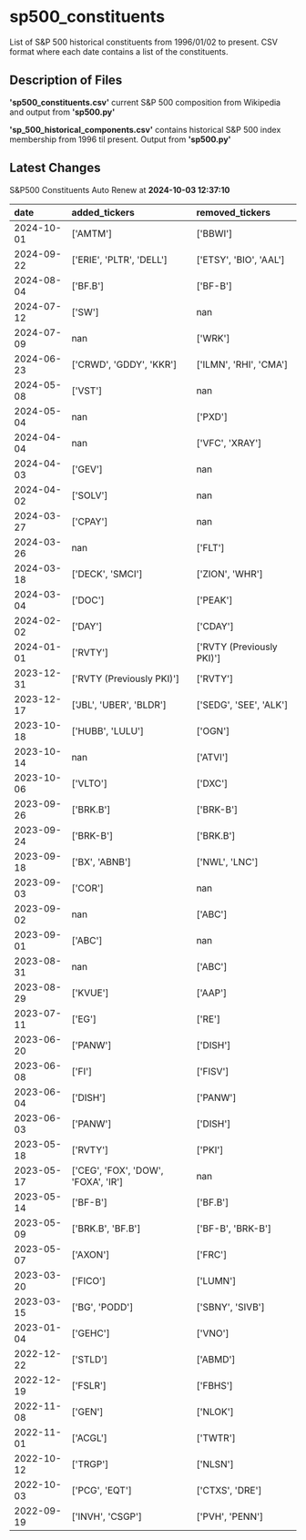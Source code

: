 # sp500_constituents
List of S&amp;P 500 historical constituents from 1996/01/02 to present. CSV format where each date contains a list of the constituents.

## Description of Files

**'sp500_constituents.csv'** current S&P 500 composition from Wikipedia and output from **'sp500.py'**

**'sp_500_historical_components.csv'**  contains historical S&P 500 index membership from 1996 til present. Output from **'sp500.py'**

## Latest Changes
S&P500 Constituents Auto Renew at **2024-10-03 12:37:10**

| date       | added_tickers                       | removed_tickers           |
|:-----------|:------------------------------------|:--------------------------|
| 2024-10-01 | ['AMTM']                            | ['BBWI']                  |
| 2024-09-22 | ['ERIE', 'PLTR', 'DELL']            | ['ETSY', 'BIO', 'AAL']    |
| 2024-08-04 | ['BF.B']                            | ['BF-B']                  |
| 2024-07-12 | ['SW']                              | nan                       |
| 2024-07-09 | nan                                 | ['WRK']                   |
| 2024-06-23 | ['CRWD', 'GDDY', 'KKR']             | ['ILMN', 'RHI', 'CMA']    |
| 2024-05-08 | ['VST']                             | nan                       |
| 2024-05-04 | nan                                 | ['PXD']                   |
| 2024-04-04 | nan                                 | ['VFC', 'XRAY']           |
| 2024-04-03 | ['GEV']                             | nan                       |
| 2024-04-02 | ['SOLV']                            | nan                       |
| 2024-03-27 | ['CPAY']                            | nan                       |
| 2024-03-26 | nan                                 | ['FLT']                   |
| 2024-03-18 | ['DECK', 'SMCI']                    | ['ZION', 'WHR']           |
| 2024-03-04 | ['DOC']                             | ['PEAK']                  |
| 2024-02-02 | ['DAY']                             | ['CDAY']                  |
| 2024-01-01 | ['RVTY']                            | ['RVTY (Previously PKI)'] |
| 2023-12-31 | ['RVTY (Previously PKI)']           | ['RVTY']                  |
| 2023-12-17 | ['JBL', 'UBER', 'BLDR']             | ['SEDG', 'SEE', 'ALK']    |
| 2023-10-18 | ['HUBB', 'LULU']                    | ['OGN']                   |
| 2023-10-14 | nan                                 | ['ATVI']                  |
| 2023-10-06 | ['VLTO']                            | ['DXC']                   |
| 2023-09-26 | ['BRK.B']                           | ['BRK-B']                 |
| 2023-09-24 | ['BRK-B']                           | ['BRK.B']                 |
| 2023-09-18 | ['BX', 'ABNB']                      | ['NWL', 'LNC']            |
| 2023-09-03 | ['COR']                             | nan                       |
| 2023-09-02 | nan                                 | ['ABC']                   |
| 2023-09-01 | ['ABC']                             | nan                       |
| 2023-08-31 | nan                                 | ['ABC']                   |
| 2023-08-29 | ['KVUE']                            | ['AAP']                   |
| 2023-07-11 | ['EG']                              | ['RE']                    |
| 2023-06-20 | ['PANW']                            | ['DISH']                  |
| 2023-06-08 | ['FI']                              | ['FISV']                  |
| 2023-06-04 | ['DISH']                            | ['PANW']                  |
| 2023-06-03 | ['PANW']                            | ['DISH']                  |
| 2023-05-18 | ['RVTY']                            | ['PKI']                   |
| 2023-05-17 | ['CEG', 'FOX', 'DOW', 'FOXA', 'IR'] | nan                       |
| 2023-05-14 | ['BF-B']                            | ['BF.B']                  |
| 2023-05-09 | ['BRK.B', 'BF.B']                   | ['BF-B', 'BRK-B']         |
| 2023-05-07 | ['AXON']                            | ['FRC']                   |
| 2023-03-20 | ['FICO']                            | ['LUMN']                  |
| 2023-03-15 | ['BG', 'PODD']                      | ['SBNY', 'SIVB']          |
| 2023-01-04 | ['GEHC']                            | ['VNO']                   |
| 2022-12-22 | ['STLD']                            | ['ABMD']                  |
| 2022-12-19 | ['FSLR']                            | ['FBHS']                  |
| 2022-11-08 | ['GEN']                             | ['NLOK']                  |
| 2022-11-01 | ['ACGL']                            | ['TWTR']                  |
| 2022-10-12 | ['TRGP']                            | ['NLSN']                  |
| 2022-10-03 | ['PCG', 'EQT']                      | ['CTXS', 'DRE']           |
| 2022-09-19 | ['INVH', 'CSGP']                    | ['PVH', 'PENN']           |